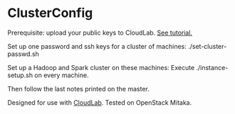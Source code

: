# ClusterConfig

Prerequisite: upload your public keys to CloudLab.
<a href="https://cdn.rawgit.com/anask/ClusterConfig/00037134/html/cloudlab-ssh-keys-setup.html"> See tutorial.</a>

Set up one password and ssh keys for a cluster of machines:
./set-cluster-passwd.sh

Set up a Hadoop and Spark cluster on these machines:
Execute ./instance-setup.sh on every machine.

Then follow the last notes printed on the master.

Designed for use with <a href="https://www.cloudlab.us/">CloudLab</a>.
Tested on OpenStack Mitaka.
